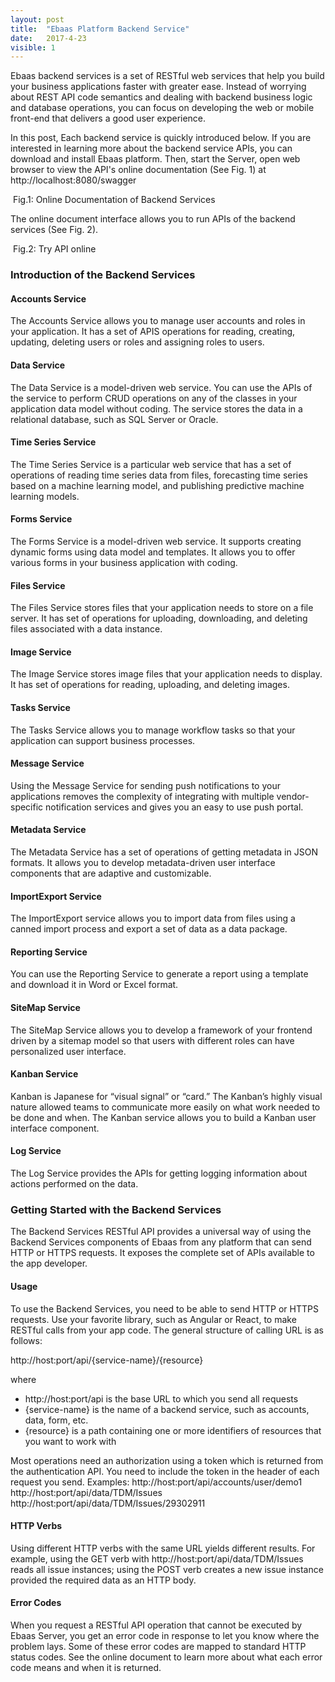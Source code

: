 ```yaml
---
layout: post
title:  "Ebaas Platform Backend Service"
date:   2017-4-23
visible: 1
---
```


<p class="intro"><span class="dropcap">E</span>baas backend services is a set of RESTful web services that help you build your business applications faster with greater ease. Instead of worrying about REST API code semantics and dealing with backend business logic and database operations, you can focus on developing the web or mobile front-end that delivers a good user experience.
</p>

In this post, Each backend service is quickly introduced below. If you are interested in learning more about the backend service APIs, you can download and install Ebaas platform. Then, start the Server, open web browser to view the API's online documentation (See Fig. 1) at http://localhost:8080/swagger
 
<img src="{{'/assets/img/2017-4-23-Fig1.png' | prepend: site.baseurl }}" alt="">
Fig.1: Online Documentation of Backend Services

The online document interface allows you to run APIs of the backend services (See Fig. 2).

<img src="{{'/assets/img/2017-4-23-Fig2.png' | prepend: site.baseurl }}" alt="">
Fig.2: Try API online

### Introduction of the Backend Services

#### Accounts Service

The Accounts Service allows you to manage user accounts and roles in your application. It has a set of APIS operations for reading, creating, updating, deleting users or roles and assigning roles to users.

#### Data Service

The Data Service is a model-driven web service. You can use the APIs of the service to perform CRUD operations on any of the classes in your application data model without coding. The service stores the data in a relational database, such as SQL Server or Oracle.

#### Time Series Service

The Time Series Service is a particular web service that has a set of operations of reading time series data from files, forecasting time series based on a machine learning model, and publishing predictive machine learning models.

#### Forms Service

The Forms Service is a model-driven web service. It supports creating dynamic forms using data model and templates. It allows you to offer various forms in your business application with coding.

#### Files Service

The Files Service stores files that your application needs to store on a file server. It has set of operations for uploading, downloading, and deleting files associated with a data instance.

#### Image Service

The Image Service stores image files that your application needs to display. It has set of operations for reading, uploading, and deleting images.

#### Tasks Service

The Tasks Service allows you to manage workflow tasks so that your application can support business processes. 

#### Message Service

Using the Message Service for sending push notifications to your applications removes the complexity of integrating with multiple vendor-specific notification services and gives you an easy to use push portal.

#### Metadata Service

The Metadata Service has a set of operations of getting metadata in JSON formats. It allows you to develop metadata-driven user interface components that are adaptive and customizable.

#### ImportExport Service

The ImportExport service allows you to import data from files using a canned import process and export a set of data as a data package.

#### Reporting Service

You can use the Reporting Service to generate a report using a template and download it in Word or Excel format.

#### SiteMap Service

The SiteMap Service allows you to develop a framework of your frontend driven by a sitemap model so that users with different roles can have personalized user interface.

#### Kanban Service

Kanban is Japanese for “visual signal” or “card.” The Kanban’s highly visual nature allowed teams to communicate more easily on what work needed to be done and when. The Kanban service allows you to build a Kanban user interface component.

#### Log Service

The Log Service provides the APIs for getting logging information about actions performed on the data.

### Getting Started with the Backend Services

The Backend Services RESTful API provides a universal way of using the Backend Services components of Ebaas from any platform that can send HTTP or HTTPS requests. It exposes the complete set of APIs available to the app developer.

#### Usage

To use the Backend Services, you need to be able to send HTTP or HTTPS requests. Use your favorite library, such as Angular or React, to make RESTful calls from your app code.
The general structure of calling URL is as follows:

http://host:port/api/{service-name}/{resource}

where
* http://host:port/api is the base URL to which you send all requests
* {service-name} is the name of a backend service, such as accounts, data, form, etc.
* {resource} is a path containing one or more identifiers of resources that you want to work with

Most operations need an authorization using a token which is returned from the authentication API. You need to include the token in the header of each request you send.
Examples:
http://host:port/api/accounts/user/demo1
http://host:port/api/data/TDM/Issues
http://host:port/api/data/TDM/Issues/29302911

#### HTTP Verbs

Using different HTTP verbs with the same URL yields different results.
For example, using the GET verb with http://host:port/api/data/TDM/Issues reads all issue instances; using the POST verb creates a new issue instance provided the required data as an HTTP body. 

#### Error Codes

When you request a RESTful API operation that cannot be executed by Ebaas Server, you get an error code in response to let you know where the problem lays. Some of these error codes are mapped to standard HTTP status codes.
See the online document to learn more about what each error code means and when it is returned.
